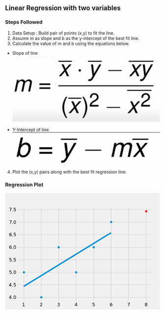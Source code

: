 ## Linear Regression with two variables
### Steps Followed
1. Data Setup : Build pair of points (x,y) to fit the line.
2. Assume m as slope and b as the y-intercept of the best fit line.
3. Calculate the value of m and b using the equations below.
* Slope of line <br /> ![slope formula](https://github.com/SarthakPatidar/Machine-Learning/blob/master/Supervised%20Learning/algorithms/linear%20regression/resources/slope.png)

* Y-Intercept of line <br /> ![y_intercept formula](https://github.com/SarthakPatidar/Machine-Learning/blob/master/Supervised%20Learning/algorithms/linear%20regression/resources/y_intercept.png)

4. Plot the (x,y) pairs along with the best fit regression line.

### Regression Plot
![regression plot](https://github.com/SarthakPatidar/Machine-Learning/blob/master/Supervised%20Learning/algorithms/linear%20regression/resources/regfig.png)